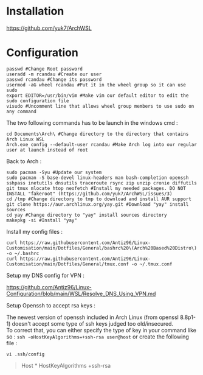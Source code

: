 # Installation

https://github.com/yuk7/ArchWSL

# Configuration

```
passwd #Change Root password
useradd -m rcandau #Create our user
passwd rcandau #Change its password
usermod -aG wheel rcandau #Put it in the wheel group so it can use sudo
export EDITOR=/usr/bin/vim #Make vim our default editor to edit the sudo configuration file
visudo #Uncomment line that allows wheel group members to use sudo on any command
```
  
The two following commands has to be launch in the windows cmd :  

```
cd Documents\Arch\ #Change directory to the directory that contains Arch Linux WSL
Arch.exe config --default-user rcandau #Make Arch log into our regular user at launch instead of root
```

Back to Arch :

```
sudo pacman -Syu #Update our system
sudo pacman -S base-devel linux-headers man bash-completion openssh sshpass inetutils dnsutils traceroute rsync zip unzip cronie diffutils git tmux mlocate htop neofetch #Install my needed packages. DO NOT INSTALL "fakeroot" (https://github.com/yuk7/ArchWSL/issues/3)
cd /tmp #Change directory to tmp to download and install AUR support
git clone https://aur.archlinux.org/yay.git #Download "yay" install sources
cd yay #Change directory to "yay" install sources directory
makepkg -si #Install "yay"
```
  
Install my config files :  
  
```
curl https://raw.githubusercontent.com/Antiz96/Linux-Customisation/main/Dotfiles/General/bashrc%20\(Arch%20Based%20Distro\) -o ~/.bashrc
curl https://raw.githubusercontent.com/Antiz96/Linux-Customisation/main/Dotfiles/General/tmux.conf -o ~/.tmux.conf
```
  
Setup my DNS config for VPN :
  
https://github.com/Antiz96/Linux-Configuration/blob/main/WSL/Resolve_DNS_Using_VPN.md
  
Setup Openssh to accept rsa keys :

The newest version of openssh included in Arch Linux (from openssl 8.8p1-1) doesn't accept some type of ssh keys judged too old/insecured.  
To correct that, you can either specify the type of key in your command like so : `ssh -oHostKeyAlgorithms=+ssh-rsa user@host` or create the following file :

```
vi .ssh/config
```
> Host *
>  HostKeyAlgorithms +ssh-rsa


 




